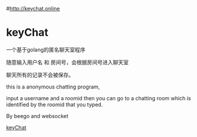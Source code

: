 #http://keychat.online

# keyChat
一个基于golang的匿名聊天室程序

随意输入用户名 和 房间号，会根据房间号进入聊天室

聊天所有的记录不会被保存。

this is a anonymous chatting program,

input a username and a roomid then you can go to a chatting room which is identified by the roomid that you typed.

By beego and websocket

[keyChat](http://keychat.online)
